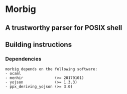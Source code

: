 # Morbig
## A trustworthy parser for POSIX shell

## Building instructions

### Dependencies

    morbig depends on the following software:
    - ocaml
    - menhir              (>= 20170101)
    - yojson              (>= 1.3.3)
    - ppx_deriving_yojson (>= 3.0)

